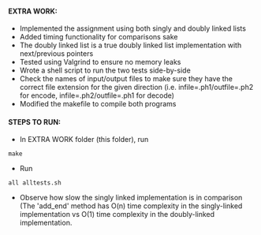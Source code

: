 #### EXTRA WORK:
* Implemented the assignment using both singly and doubly linked lists
* Added timing functionality for comparisons sake
* The doubly linked list is a true doubly linked list implementation with next/previous pointers 
* Tested using Valgrind to ensure no memory leaks
* Wrote a shell script to run the two tests side-by-side
* Check the names of input/output files to make sure they have the correct file extension for the given direction (i.e. infile=.ph1/outfile=.ph2 for encode, infile=.ph2/outfile=.ph1 for decode)
* Modified the makefile to compile both programs

#### STEPS TO RUN:
* In EXTRA WORK folder (this folder), run
```shell
make
```
* Run 
```shell
all alltests.sh
```
* Observe how slow the singly linked implementation is in comparison (The 'add_end' method has O(n) time complexity in the singly-linked implementation vs O(1) time complexity in the doubly-linked implementation.
